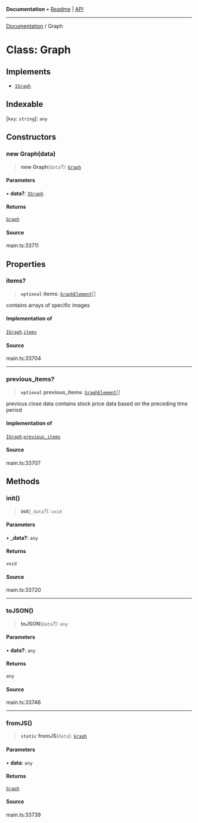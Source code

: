 **Documentation** • [Readme](../README.md) \| [API](../globals.md)

***

[Documentation](../README.md) / Graph

# Class: Graph

## Implements

- [`IGraph`](../interfaces/IGraph.md)

## Indexable

 \[`key`: `string`\]: `any`

## Constructors

### new Graph(data)

> **new Graph**(`data`?): [`Graph`](Graph.md)

#### Parameters

• **data?**: [`IGraph`](../interfaces/IGraph.md)

#### Returns

[`Graph`](Graph.md)

#### Source

main.ts:33711

## Properties

### items?

> **`optional`** **items**: [`GraphElement`](GraphElement.md)[]

contains arrays of specific images

#### Implementation of

[`IGraph`](../interfaces/IGraph.md).[`items`](../interfaces/IGraph.md#items)

#### Source

main.ts:33704

***

### previous\_items?

> **`optional`** **previous\_items**: [`GraphElement`](GraphElement.md)[]

previous close data
contains stock price data based on the preceding time period

#### Implementation of

[`IGraph`](../interfaces/IGraph.md).[`previous_items`](../interfaces/IGraph.md#previous_items)

#### Source

main.ts:33707

## Methods

### init()

> **init**(`_data`?): `void`

#### Parameters

• **\_data?**: `any`

#### Returns

`void`

#### Source

main.ts:33720

***

### toJSON()

> **toJSON**(`data`?): `any`

#### Parameters

• **data?**: `any`

#### Returns

`any`

#### Source

main.ts:33746

***

### fromJS()

> **`static`** **fromJS**(`data`): [`Graph`](Graph.md)

#### Parameters

• **data**: `any`

#### Returns

[`Graph`](Graph.md)

#### Source

main.ts:33739
